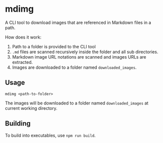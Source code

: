 # mdimg

A CLI tool to download images that are referenced in Markdown files in a path.

How does it work:
1. Path to a folder is provided to the CLI tool
2. `.md` files are scanned recursively inside the folder and all sub directories.
3. Markdown image URL notations are scanned and images URLs are extracted.
4. Images are downloaded to a folder named `downloaded_images`.

## Usage

```
mdimg <path-to-folder>
```

The images will be downloaded to a folder named `downloaded_images` at current working directory.

## Building

To build into executables, use `npm run build`.